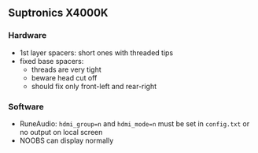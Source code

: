 Suptronics X4000K
---

### Hardware
- 1st layer spacers: short ones with threaded tips
- fixed base spacers:
  - threads are very tight 
  - beware head cut off
  - should fix only front-left and rear-right

### Software
- RuneAudio: `hdmi_group=n` and `hdmi_mode=n` must be set in `config.txt` or no output on local screen
- NOOBS can display normally
